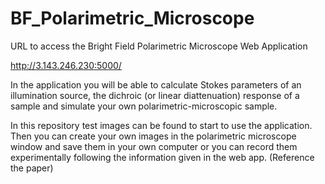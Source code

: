 # BF_Polarimetric_Microscope

URL to access the Bright Field Polarimetric Microscope Web Application

http://3.143.246.230:5000/

In the application you will be able to calculate Stokes parameters of an illumination source, the dichroic (or linear diattenuation) response of a sample and simulate your own polarimetric-microscopic sample. 

In this repository test images can be found to start to use the application. Then you can create your own images in the polarimetric microscope window and save them in your own computer or you can record them experimentally following the information given in the web app. (Reference the paper)
